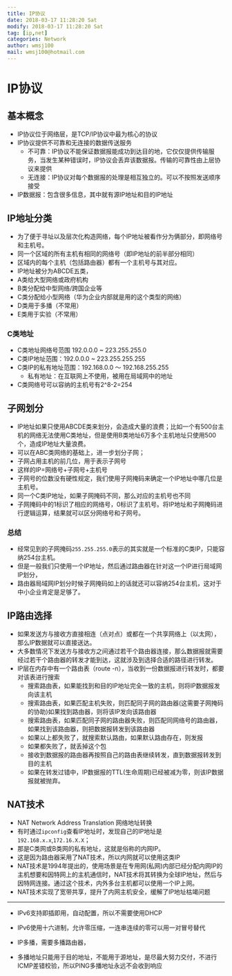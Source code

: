 ```yaml
---
title: IP协议
date: 2018-03-17 11:28:20 Sat
modify: 2018-03-17 11:28:20 Sat
tag: [ip,net]
categories: Network
author: wmsj100
mail: wmsj100@hotmail.com
---
```


# IP协议

## 基本概念
- IP协议位于网络层，是TCP/IP协议中最为核心的协议
- IP协议提供不可靠和无连接的数据传送服务
	- 不可靠：IP协议不能保证数据报能成功到达目的地，它仅仅提供传输服务，当发生某种错误时，IP协议会丢弃该数据报。传输的可靠性由上层协议来提供
	- 无连接：IP协议对每个数据报的处理是相互独立的。可以不按照发送顺序接受
- IP数据报：包含很多信息，其中就有源IP地址和目的IP地址

## IP地址分类
- 为了便于寻址以及层次化构造网络，每个IP地址被看作分为俩部分，即网络号和主机号。
- 同一个区域的所有主机有相同的网络号（即IP地址的前半部分相同）
- 区域内的每个主机（包括路由器）都有一个主机号与其对应。
- IP地址被分为ABCDE五类，
- A类给大型网络或政府机构
- B类分配给中型网络/跨国企业等
- C类分配给小型网络（华为企业内部就是用的这个类型的网络）
- D类用于多播（不常用）
- E类用于实验（不常用）

### C类地址 
- C类地址网络号范围 192.0.0.0 ~ 223.255.255.0
- C类IP地址范围：192.0.0.0 ~ 223.255.255.255
- C类IP的私有地址范围：192.168.0.0 ～ 192.168.255.255
	- 私有地址：在互联网上不使用，被用在局域网中的地址
- C类网络号可以容纳的主机号有2^8-2=254

## 子网划分
- IP地址如果只使用ABCDE类来划分，会造成大量的浪费；比如一个有500台主机的网络无法使用C类地址，但是使用B类地址6万多个主机地址只使用500个，造成IP地址大量浪费。
- 可以在ABC类网络的基础上，进一步划分子网；
- 子网占用主机的前几位，用于表示子网号
- 这样的IP=网络号+子网号+主机号
- 子网号的位数没有硬性规定，我们使用子网掩码来确定一个IP地址中哪几位是主机号。
- 同一个C类IP地址，如果子网掩码不同，那么对应的主机号也不同
- 子网掩码中的1标识了相应的网络号，0标识了主机号。将IP地址和子网掩码进行逻辑运算，结果就可以区分网络号和子网号。

### 总结
- 经常见到的子网掩码`255.255.255.0`表示的其实就是一个标准的C类IP，只能容纳254台主机。
- 但是一般我们只使用一个IP地址，然后通过路由器在针对这一个IP进行局域网IP划分，
- 路由器局域网IP划分时候子网掩码如上的话就还可以容纳254台主机，这对于中小企业肯定是足够了。

## IP路由选择
- 如果发送方与接收方直接相连（点对点）或都在一个共享网络上（以太网），那么IP数据就可以直接送达。
- 大多数情况下发送方与接收方之间通过若干个路由器连接，那么数据报就需要经过若干个路由器的转发才能到达，这就涉及到选择合适的路径进行转发。
- IP层在内存中有一个路由表（route -n），当收到一份数据报进行转发时，都要对该表进行搜索
	- 搜索路由表，如果能找到和目的IP地址完全一致的主机，则将IP数据报发向该主机
	- 搜索路由表，如果匹配主机失败，则匹配同子网的路由器(这需要子网掩码的协助)如果找到路由器，则将该IP发向该路由器
	- 搜索路由表，如果匹配同子网的路由器失败，则匹配同网络号的路由器，如果找到该路由器，则把数据报转发到该路由器
	- 如果以上都失败了，就搜索默认路由，如果默认路由存在，则发报
	- 如果都失败了，就丢掉这个包
	- 接收到数据报的路由器再按照自己的路由表继续转发，直到数据报转发到目的主机
	- 如果在转发过错中，IP数据报的TTL(生命周期)已经被减为零，则该IP数据报就被抛弃。

## NAT技术
- NAT Network Address Translation 网络地址转换
- 有时通过`ipconfig`查看IP地址时，发现自己的IP地址是`192.168.x.x`,`172.16.X.X`；
- 那是C类网或B类网的私有地址，这就是俗称的内网IP。
- 这是因为路由器采用了NAT技术，所以内网就可以使用这类IP
- NAT技术是1994年提出的，使用场景是在专用网(私网)内部已经分配内网IP的主机想要和因特网上的主机通信时，NAT技术将其转换为全球IP地址，然后与因特网连接。通过这个技术，内外多台主机都可以使用一个IP上网。
- NAT技术实现了宽带共享，提升了内网主机安全，缓解了IP地址枯竭问题

---
- IPv6支持即插即用，自动配置，所以不需要使用DHCP
- IPv6使用十六进制，允许零压缩，一连串连续的零可以用一对冒号替代

- IP多播，需要多播路由器，
- 多播地址只能用于目的地址，不能用于源地址，是尽最大努力交付，不进行ICMP差错校验，所以PING多播地址永远不会收到响应
